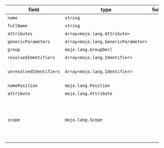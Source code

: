 | field | type | format | required | default | description |
|---|---|---|---|---|---|
| `name` | `string` |  | N |  |  |
| `fullName` | `string` |  | N |  |  |
| `attributes` | `Array<mojo.lang.Attribute>` |  | N |  |  |
| `genericParameters` | `Array<mojo.lang.GenericParameter>` |  | N |  |  |
| `group` | `mojo.lang.GroupDecl` |  | N |  |  |
| `resolvedIdentifiers` | `Array<mojo.lang.Identifier>` |  | N |  |  |
| `unresolvedIdentifiers` | `Array<mojo.lang.Identifier>` |  | N |  | unresolved identifiers in this file |
| `namePosition` | `mojo.lang.Position` |  | N |  |  |
| `attribute` | `mojo.lang.Attribute` |  | N |  |  |
| `scope` | `mojo.lang.Scope` |  | N |  | the 'generic-parameter' type identifier will be in here |
